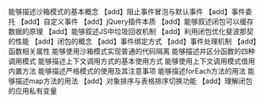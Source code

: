 能够描述沙箱模式的基本概念
【add】阻止事件冒泡与默认事件
【add】事件委托
【add】自定义事件
【add】jQuery插件本质
【add】能够叙述闭包可以缓存数据的原理
【add】能够叙述JS中垃圾回收机制
【add】利用闭包优化斐波那契的性能
【add】闭包的概念
【add】事件绑定方式
【add】事件处理机制
【add】函数相关属性
能够使用沙箱模式实现普通的代码隔离
能够描述并区分函数的四种调用模式
能够描述上下文调用方式的基本使用方式
能够使用上下文调用模式借用内置方法
能够描述严格模式的使用及其注意事项
能够描述forEach方法的用法
能够描述map方法的用法
【add】对象排序与表格排序切换功能
【add】理解闭包的应用私有变量
